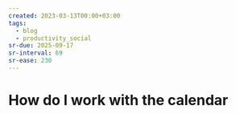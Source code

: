 ```yaml
---
created: 2023-03-13T00:00+03:00
tags:
  - blog
  - productivity_social
sr-due: 2025-09-17
sr-interval: 69
sr-ease: 230
---
```


# How do I work with the calendar
